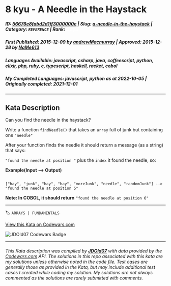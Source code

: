 # 8 kyu - A Needle in the Haystack

##### **ID**: [56676e8fabd2d1ff3000000c](https://www.codewars.com/kata/56676e8fabd2d1ff3000000c) | **Slug**: [a-needle-in-the-haystack](https://www.codewars.com/kata/56676e8fabd2d1ff3000000c) | **Category**: `REFERENCE` | **Rank**: <span style="color:white">8 kyu</span>

##### **First Published**: 2015-12-09 ***by*** [andrewMacmurray](https://www.codewars.com/users/andrewMacmurray) | **Approved**: 2015-12-28 ***by*** [NaMe613](https://www.codewars.com/users/NaMe613)

##### **Languages Available**: javascript, csharp, java, coffeescript, python, elixir, php, ruby, c, typescript, haskell, racket, cobol

##### **My Completed Languages**: javascript, python ***as at*** 2022-10-05 | **Originally completed**: 2021-12-01

---

## Kata Description


Can you find the needle in the haystack?



Write a function `findNeedle()` that takes an `array` full of junk but containing one `"needle"`



After your function finds the needle it should return a message (as a string) that says:



`"found the needle at position "` plus the `index` it found the needle, so: 



**Example(Input --> Output)**

```

["hay", "junk", "hay", "hay", "moreJunk", "needle", "randomJunk"] --> "found the needle at position 5" 

```



**Note: In COBOL, it should return** `"found the needle at position 6"`

---


🏷 `ARRAYS | FUNDAMENTALS`


[View this Kata on Codewars.com](https://www.codewars.com/kata/56676e8fabd2d1ff3000000c)

![](https://www.codewars.com/users/jdold07/badges/large "JDOld07 Codewars Badge")

---

###### *This Kata description was compiled by [**JDOld07**](https://tpstech.dev) with data provided by the [Codewars.com](https://www.codewars.com) API.  The solutions in this repo associated with this kata are my solutions unless otherwise noted in the code file.  Test cases are generally those as provided in the Kata, but may include additional test cases I created while coding my solution.  My solutions are not always commented as the solutions are rarely submitted with comments.*
